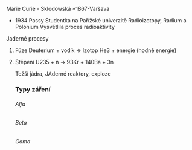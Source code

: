 Marie Curie - Sklodowská
*1867-Varšava
+ 1934 Passy
Studentka na Pařížské univerzitě
Radioizotopy, Radium a Polonium
Vysvětlila proces radioaktivity

Jaderné procesy
1) Fúze
    Deuterium + vodík -> Izotop He3 + energie (hodně energie)
	
2) Štěpení
    U235 + n -> 93Kr + 140Ba + 3n
	
	Težší jádra, JAderné reaktory, exploze
	
	### Typy záření
	
	
	###### Alfa
	
	###### Beta 
	
	###### Gama
	